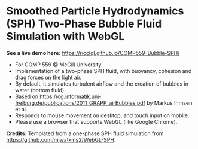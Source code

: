 # Smoothed Particle Hydrodynamics (SPH) Two-Phase Bubble Fluid Simulation with WebGL

**See a live demo here:** https://ricclql.github.io/COMP559-Bubble-SPH/

- For COMP 559 @ McGill University.
- Implementation of a two-phase SPH fluid, with buoyancy, cohesion and drag forces on the light air.
- By default, it simulates turbulent airflow and the creation of bubbles in water (bottom fluid).
- Based on https://cg.informatik.uni-freiburg.de/publications/2011_GRAPP_airBubbles.pdf by Markus Ihmsen et al.
- Responds to mouse movement on desktop, and touch input on mobile.
- Please use a browser that supports WebGL (like Google Chrome).

**Credits:** Templated from a one-phase SPH fluid simulation from https://github.com/mjwatkins2/WebGL-SPH.
